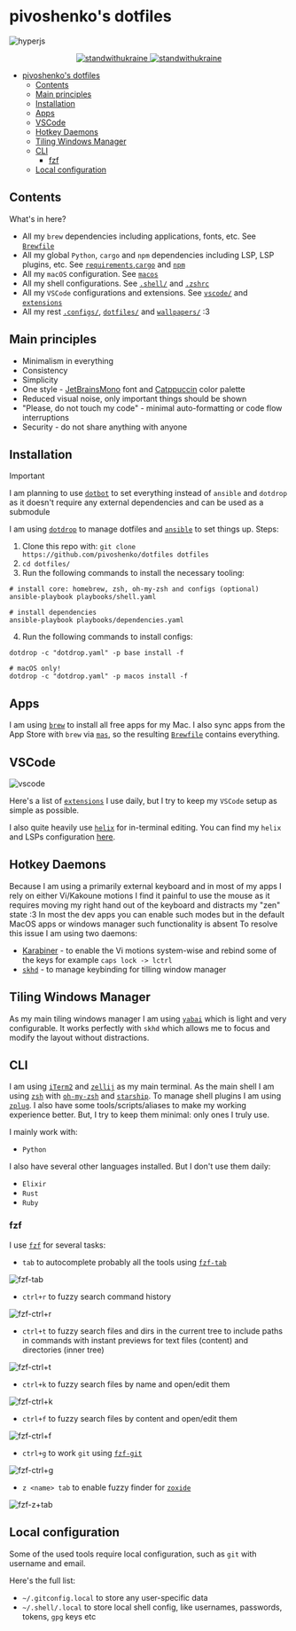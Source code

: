 # pivoshenko's dotfiles

![hyperjs](https://raw.githubusercontent.com/pivoshenko/dotfiles/master/docs/assets/hyperjs.png)

<p align="center">
  <a href="https://stand-with-ukraine.pp.ua/">
    <img alt="standwithukraine" src="https://img.shields.io/badge/Support-Ukraine-FFC93C?style=flat-square&labelColor=07689F">
  </a>
  <a href="https://stand-with-ukraine.pp.ua">
    <img alt="standwithukraine" src="https://img.shields.io/badge/made_in-Ukraine-FFC93C.svg?style=flat-square&labelColor=07689F">
  </a>
</p>

- [pivoshenko's dotfiles](#pivoshenkos-dotfiles)
  - [Contents](#contents)
  - [Main principles](#main-principles)
  - [Installation](#installation)
  - [Apps](#apps)
  - [VSCode](#vscode)
  - [Hotkey Daemons](#hotkey-daemons)
  - [Tiling Windows Manager](#tiling-windows-manager)
  - [CLI](#cli)
    - [fzf](#fzf)
  - [Local configuration](#local-configuration)

## Contents

What's in here?

- All my `brew` dependencies including applications, fonts, etc. See [`Brewfile`](dependencies/Brewfile)
- All my global `Python`, `cargo` and `npm` dependencies including LSP, LSP plugins, etc. See [`requirements`](dependencies/requirements.txt),[`cargo`](dependencies/cargo.txt) and [`npm`](dependencies/npm.txt)
- All my `macOS` configuration. See [`macos`](macos/settings.sh)
- All my shell configurations. See [`.shell/`](dotfiles/.shell) and [`.zshrc`](dotfiles/.zshrc)
- All my `VSCode` configurations and extensions. See [`vscode/`](dotfiles/vscode) and [`extensions`](dependencies/Brewfile)
- All my rest [`.configs/`](dotfiles/.config), [`dotfiles/`](dotfiles) and [`wallpapers/`](wallpapers) :3

## Main principles

- Minimalism in everything
- Consistency
- Simplicity
- One style - [JetBrainsMono](https://www.jetbrains.com/lp/mono) font and [Catppuccin](https://github.com/catppuccin/catppuccin) color palette
- Reduced visual noise, only important things should be shown
- "Please, do not touch my code" - minimal auto-formatting or code flow interruptions
- Security - do not share anything with anyone

## Installation

> [!IMPORTANT]
> I am planning to use [`dotbot`](https://github.com/anishathalye/dotbot) to set everything instead of `ansible` and `dotdrop` as it doesn't require any external dependencies and can be used as a submodule

I am using [`dotdrop`](https://github.com/deadc0de6/dotdrop) to manage dotfiles and [`ansible`](https://github.com/ansible/ansible) to set things up. Steps:

1. Clone this repo with: `git clone https://github.com/pivoshenko/dotfiles dotfiles`
2. `cd dotfiles/`
3. Run the following commands to install the necessary tooling:

```shell
# install core: homebrew, zsh, oh-my-zsh and configs (optional)
ansible-playbook playbooks/shell.yaml

# install dependencies
ansible-playbook playbooks/dependencies.yaml
```

4. Run the following commands to install configs:

```shell
dotdrop -c "dotdrop.yaml" -p base install -f

# macOS only!
dotdrop -c "dotdrop.yaml" -p macos install -f
```

## Apps

I am using [`brew`](https://brew.sh) to install all free apps for my Mac.
I also sync apps from the App Store with `brew` via [`mas`](https://formulae.brew.sh/formula/mas), so the resulting [`Brewfile`](dependencies/Brewfile) contains everything.

## VSCode

![vscode](https://raw.githubusercontent.com/pivoshenko/dotfiles/master/docs/assets/vscode.png)

Here's a list of [`extensions`](dependencies/Brewfile) I use daily, but I try to keep my `VSCode` setup as simple as possible.

I also quite heavily use [`helix`](https://github.com/helix-editor/helix) for in-terminal editing. You can find my `helix` and LSPs configuration [here](dotfiles/.config/helix).

## Hotkey Daemons

Because I am using a primarily external keyboard and in most of my apps I rely on either Vi/Kakoune motions I find it painful to use the mouse as it requires moving my right hand out of the keyboard and distracts my "zen" state :3 In most the dev apps you can enable such modes but in the default MacOS apps or windows manager such functionality is absent
To resolve this issue I am using two daemons:

- [Karabiner](https://karabiner-elements.pqrs.org) - to enable the Vi motions system-wise and rebind some of the keys for example `caps lock -> lctrl`
- [`skhd`](https://github.com/koekeishiya/skhd) - to manage keybinding for tilling window manager

## Tiling Windows Manager

As my main tiling windows manager I am using [`yabai`](https://github.com/koekeishiya/yabai) which is light and very configurable.
It works perfectly with `skhd` which allows me to focus and modify the layout without distractions.

## CLI

I am using [`iTerm2`](https://github.com/gnachman/iTerm2) and [`zellij`](https://github.com/zellij-org/zellij) as my main terminal.
As the main shell I am using [`zsh`](https://www.zsh.org) with [`oh-my-zsh`](https://github.com/ohmyzsh/ohmyzsh) and [`starship`](https://github.com/starship/starship). To manage shell plugins I am using [`zplug`](https://github.com/zplug/zplug).
I also have some tools/scripts/aliases to make my working experience better.
But, I try to keep them minimal: only ones I truly use.

I mainly work with:

- `Python`

I also have several other languages installed. But I don't use them daily:

- `Elixir`
- `Rust`
- `Ruby`

### fzf

I use [`fzf`](https://github.com/junegunn/fzf) for several tasks:

- `tab` to autocomplete probably all the tools using [`fzf-tab`](https://github.com/Aloxaf/fzf-tab)

![fzf-tab](https://raw.githubusercontent.com/pivoshenko/dotfiles/master/docs/assets/fzf_tab.png)

- `ctrl+r` to fuzzy search command history

![fzf-ctrl+r](https://raw.githubusercontent.com/pivoshenko/dotfiles/master/docs/assets/fzf_ctrl_r.png)

- `ctrl+t` to fuzzy search files and dirs in the current tree to include paths in commands with instant previews for text files (content) and directories (inner tree)

![fzf-ctrl+t](https://raw.githubusercontent.com/pivoshenko/dotfiles/master/docs/assets/fzf_ctrl_t.png)

- `ctrl+k` to fuzzy search files by name and open/edit them

![fzf-ctrl+k](https://raw.githubusercontent.com/pivoshenko/dotfiles/master/docs/assets/fzf_ctrl_k.png)

- `ctrl+f` to fuzzy search files by content and open/edit them

![fzf-ctrl+f](https://raw.githubusercontent.com/pivoshenko/dotfiles/master/docs/assets/fzf_ctrl_f.png)

- `ctrl+g` to work `git` using [`fzf-git`](https://github.com/junegunn/fzf-git.sh)

![fzf-ctrl+g](https://raw.githubusercontent.com/pivoshenko/dotfiles/master/docs/assets/fzf_ctrl_g.png)

- `z <name> tab` to enable fuzzy finder for [`zoxide`](https://github.com/ajeetdsouza/zoxide)

![fzf-z+tab](https://raw.githubusercontent.com/pivoshenko/dotfiles/master/docs/assets/fzf_z_tab.png)

## Local configuration

Some of the used tools require local configuration, such as `git` with username and email.

Here's the full list:

- `~/.gitconfig.local` to store any user-specific data
- `~/.shell/.local` to store local shell config, like usernames, passwords, tokens, `gpg` keys etc
